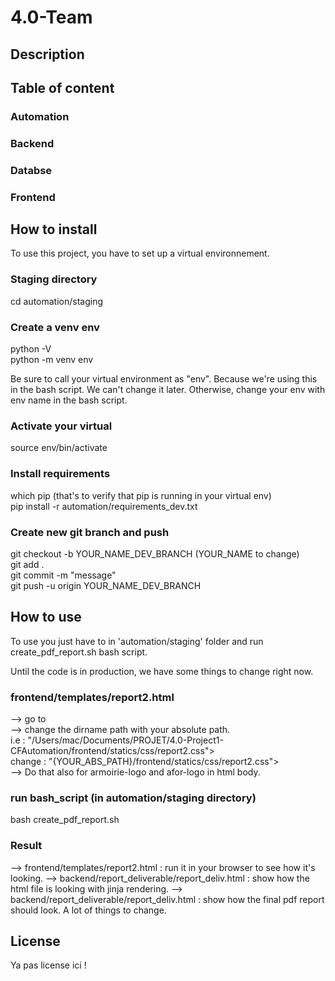 # 4.0-Team

## Description


## Table of content
### Automation 
### Backend 
### Databse 
### Frontend 


## How to install
To use this project, you have to set up a virtual environnement. 

### Staging directory
cd automation/staging

### Create a venv env
python -V\
python -m venv env

Be sure to call your virtual environment as "env". Because we're using this in the 
bash script. We can't change it later. Otherwise, change your env with env name in the
bash script.

### Activate your virtual
source env/bin/activate

### Install requirements
which pip (that's to verify that pip is running in your virtual env)\
pip install -r automation/requirements_dev.txt

### Create new git branch and push 
git checkout -b YOUR_NAME_DEV_BRANCH (YOUR_NAME to change)\
git add .\
git commit -m "message"\
git push -u origin YOUR_NAME_DEV_BRANCH


## How to use 
To use you just have to in 'automation/staging' folder and run create_pdf_report.sh bash script. 

Until the code is in production, we have some things to change right now. 

### frontend/templates/report2.html
--> go to \
--> change the dirname path with your absolute path.\
i.e : "/Users/mac/Documents/PROJET/4.0-Project1-CFAutomation/frontend/statics/css/report2.css">\
change : "{YOUR_ABS_PATH}/frontend/statics/css/report2.css">\
--> Do that also for armoirie-logo and afor-logo in html body.

### run bash_script (in automation/staging directory)
bash create_pdf_report.sh 

### Result
--> frontend/templates/report2.html : run it in your browser to see how it's looking.
--> backend/report_deliverable/report_deliv.html : show how the html file is looking with jinja rendering.
--> backend/report_deliverable/report_deliv.html : show how the final pdf report should look. A lot of things to change.


## License
Ya pas license ici ! 
